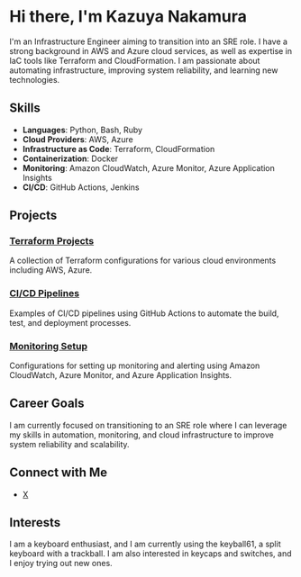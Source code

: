 # Hi there, I'm Kazuya Nakamura
I'm an Infrastructure Engineer aiming to transition into an SRE role. I have a strong background in AWS and Azure cloud services, as well as expertise in IaC tools like Terraform and CloudFormation. I am passionate about automating infrastructure, improving system reliability, and learning new technologies.

## Skills
- **Languages**: Python, Bash, Ruby
- **Cloud Providers**: AWS, Azure
- **Infrastructure as Code**: Terraform, CloudFormation
- **Containerization**: Docker
- **Monitoring**: Amazon CloudWatch, Azure Monitor, Azure Application Insights
- **CI/CD**: GitHub Actions, Jenkins

## Projects
### [Terraform Projects](https://github.com/yourusername/terraform-projects)
A collection of Terraform configurations for various cloud environments including AWS, Azure.

### [CI/CD Pipelines](https://github.com/yourusername/ci-cd-pipelines)
Examples of CI/CD pipelines using GitHub Actions to automate the build, test, and deployment processes.

### [Monitoring Setup](https://github.com/yourusername/monitoring-setup)
Configurations for setting up monitoring and alerting using Amazon CloudWatch, Azure Monitor, and Azure Application Insights.

## Career Goals
I am currently focused on transitioning to an SRE role where I can leverage my skills in automation, monitoring, and cloud infrastructure to improve system reliability and scalability.

## Connect with Me
- [X](https://twitter.com/kintsuba_kinako)

## Interests
I am a keyboard enthusiast, and I am currently using the keyball61, a split keyboard with a trackball. I am also interested in keycaps and switches, and I enjoy trying out new ones.
